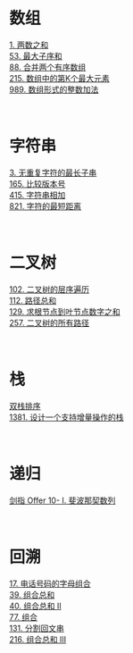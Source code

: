 # 数组

[1. 两数之和](https://github.com/S-T-D/my-blog/issues/21)    
[53. 最大子序和](https://github.com/S-T-D/my-blog/issues/29)    
[88. 合并两个有序数组](https://github.com/S-T-D/my-blog/issues/18)  
[215. 数组中的第K个最大元素](https://github.com/S-T-D/my-blog/issues/34)  
[989. 数组形式的整数加法](https://github.com/S-T-D/my-blog/issues/14)  

&nbsp;

# 字符串 

[3. 无重复字符的最长子串](https://github.com/S-T-D/my-blog/issues/19)  
[165. 比较版本号](https://github.com/S-T-D/my-blog/issues/20)  
[415. 字符串相加](https://github.com/S-T-D/my-blog/issues/17)  
[821. 字符的最短距离](https://github.com/S-T-D/my-blog/issues/15)  

&nbsp;

# 二叉树

[102. 二叉树的层序遍历](https://github.com/S-T-D/my-blog/issues/39)  
[112. 路径总和](https://github.com/S-T-D/my-blog/issues/31)  
[129. 求根节点到叶节点数字之和](https://github.com/S-T-D/my-blog/issues/38)  
[257. 二叉树的所有路径](https://github.com/S-T-D/my-blog/issues/30)  


&nbsp;

# 栈

[双栈排序](https://github.com/S-T-D/my-blog/issues/33)  
[1381. 设计一个支持增量操作的栈](https://github.com/S-T-D/my-blog/issues/16)

&nbsp;

# 递归

[剑指 Offer 10- I. 斐波那契数列](https://github.com/S-T-D/my-blog/issues/22)  

&nbsp;

# 回溯

[17. 电话号码的字母组合](https://github.com/S-T-D/my-blog/issues/42)  
[39. 组合总和](https://github.com/S-T-D/my-blog/issues/43)  
[40. 组合总和 II](https://github.com/S-T-D/my-blog/issues/44)  
[77. 组合](https://github.com/S-T-D/my-blog/issues/40)  
[131. 分割回文串](https://github.com/S-T-D/my-blog/issues/45)  
[216. 组合总和 III](https://github.com/S-T-D/my-blog/issues/41)  


